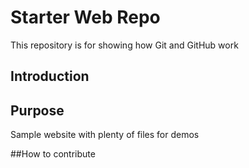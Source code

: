 # Starter Web Repo

This repository is for showing how Git and GitHub work

## Introduction


## Purpose

Sample website with plenty of files for demos

##How to contribute
